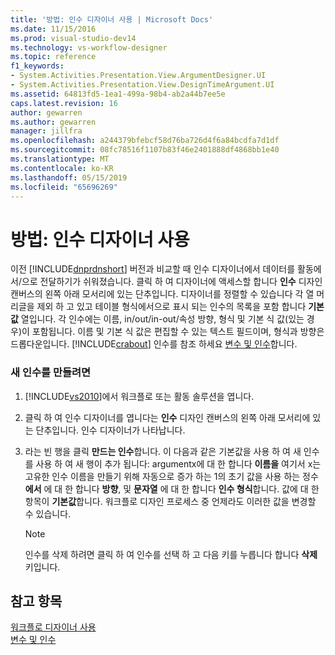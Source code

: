 ```yaml
---
title: '방법: 인수 디자이너 사용 | Microsoft Docs'
ms.date: 11/15/2016
ms.prod: visual-studio-dev14
ms.technology: vs-workflow-designer
ms.topic: reference
f1_keywords:
- System.Activities.Presentation.View.ArgumentDesigner.UI
- System.Activities.Presentation.View.DesignTimeArgument.UI
ms.assetid: 64813fd5-1ea1-499a-98b4-ab2a44b7ee5e
caps.latest.revision: 16
author: gewarren
ms.author: gewarren
manager: jillfra
ms.openlocfilehash: a244379bfebcf58d76ba726d4f6a84bcdfa7d1df
ms.sourcegitcommit: 08fc78516f1107b83f46e2401888df4868bb1e40
ms.translationtype: MT
ms.contentlocale: ko-KR
ms.lasthandoff: 05/15/2019
ms.locfileid: "65696269"
---
```

# <a name="how-to-use-the-argument-designer"></a>방법: 인수 디자이너 사용
이전 [!INCLUDE[dnprdnshort](../includes/dnprdnshort-md.md)] 버전과 비교할 때 인수 디자이너에서 데이터를 활동에서/으로 전달하기가 쉬워졌습니다. 클릭 하 여 디자이너에 액세스할 합니다 **인수** 디자인 캔버스의 왼쪽 아래 모서리에 있는 단추입니다. 디자이너를 정렬할 수 있습니다 각 열 머리글을 제외 하 고 있고 테이블 형식에서으로 표시 되는 인수의 목록을 포함 합니다 **기본값** 열입니다. 각 인수에는 이름, in/out/in-out/속성 방향, 형식 및 기본 식 값(있는 경우)이 포함됩니다. 이름 및 기본 식 값은 편집할 수 있는 텍스트 필드이며, 형식과 방향은 드롭다운입니다. [!INCLUDE[crabout](../includes/crabout-md.md)] 인수를 참조 하세요 [변수 및 인수](https://msdn.microsoft.com/library/d03dbe34-5b2e-4f21-8b57-693ee49611b8)합니다.  
  
### <a name="to-create-a-new-argument"></a>새 인수를 만들려면  
  
1. [!INCLUDE[vs2010](../includes/vs2010-md.md)]에서 워크플로 또는 활동 솔루션을 엽니다.  
  
2. 클릭 하 여 인수 디자이너를 엽니다는 **인수** 디자인 캔버스의 왼쪽 아래 모서리에 있는 단추입니다. 인수 디자이너가 나타납니다.  
  
3. 라는 빈 행을 클릭 **만드는 인수**합니다. 이 다음과 같은 기본값을 사용 하 여 새 인수를 사용 하 여 새 행이 추가 됩니다: argumentx에 대 한 합니다 **이름을** 여기서 x는 고유한 인수 이름을 만들기 위해 자동으로 증가 하는 1의 초기 값을 사용 하는 정수 **에서**  에 대 한 합니다 **방향**, 및 **문자열** 에 대 한 합니다 **인수 형식**합니다. 값에 대 한 항목이 **기본값**합니다. 워크플로 디자인 프로세스 중 언제라도 이러한 값을 변경할 수 있습니다.  
  
    > [!NOTE]
    > 인수를 삭제 하려면 클릭 하 여 인수를 선택 하 고 다음 키를 누릅니다 합니다 **삭제** 키입니다.  
  
## <a name="see-also"></a>참고 항목  
 [워크플로 디자이너 사용](../workflow-designer/using-the-workflow-designer.md)   
 [변수 및 인수](https://msdn.microsoft.com/library/d03dbe34-5b2e-4f21-8b57-693ee49611b8)